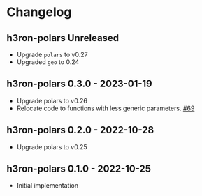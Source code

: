 # Changelog

## h3ron-polars Unreleased
* Upgrade `polars` to v0.27
* Upgraded `geo` to 0.24

## h3ron-polars 0.3.0 - 2023-01-19
* Upgrade polars to v0.26
* Relocate code to functions with less generic parameters. [#69](https://github.com/nmandery/h3ron/pull/69)

## h3ron-polars 0.2.0 - 2022-10-28

* Upgrade polars to v0.25

## h3ron-polars 0.1.0 - 2022-10-25

* Initial implementation
